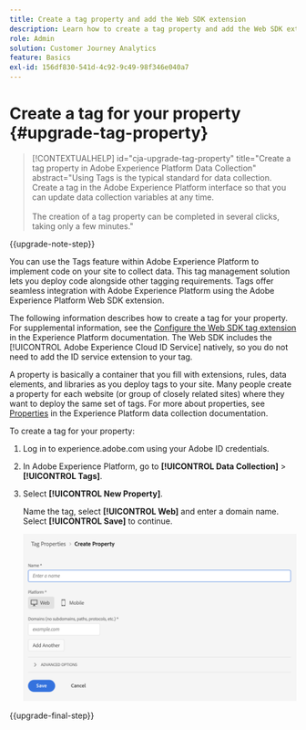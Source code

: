 ```yaml
---
title: Create a tag property and add the Web SDK extension
description: Learn how to create a tag property and add the Web SDK extension
role: Admin
solution: Customer Journey Analytics
feature: Basics
exl-id: 156df830-541d-4c92-9c49-98f346e040a7
---
```

# Create a tag for your property {#upgrade-tag-property}

<!-- markdownlint-disable MD034 -->

>[!CONTEXTUALHELP]
>id="cja-upgrade-tag-property"
>title="Create a tag property in Adobe Experience Platform Data Collection"
>abstract="Using Tags is the typical standard for data collection. Create a tag in the Adobe Experience Platform interface so that you can update data collection variables at any time.<br><br>The creation of a tag property can be completed in several clicks, taking only a few minutes."

<!-- markdownlint-enable MD034 -->

{{upgrade-note-step}} 

You can use the Tags feature within Adobe Experience Platform to implement code on your site to collect data. This tag management solution lets you deploy code alongside other tagging requirements. Tags offer seamless integration with Adobe Experience Platform using the Adobe Experience Platform Web SDK extension.

The following information describes how to create a tag for your property. For supplemental information, see the [Configure the Web SDK tag extension](https://experienceleague.adobe.com/en/docs/experience-platform/tags/extensions/client/web-sdk/web-sdk-extension-configuration) in the Experience Platform documentation. The Web SDK includes the [!UICONTROL Adobe Experience Cloud ID Service] natively, so you do not need to add the ID service extension to your tag.

A property is basically a container that you fill with extensions, rules, data elements, and libraries as you deploy tags to your site. Many people create a property for each website (or group of closely related sites) where they want to deploy the same set of tags. For more about properties, see [Properties](https://experienceleague.adobe.com/en/docs/experience-platform/tags/admin/companies-and-properties) in the Experience Platform data collection documentation.

To create a tag for your property:

1. Log in to experience.adobe.com using your Adobe ID credentials.

1. In Adobe Experience Platform, go to **[!UICONTROL Data Collection]** > **[!UICONTROL Tags]**.

1. Select **[!UICONTROL New Property]**. 

    Name the tag, select **[!UICONTROL Web]** and enter a domain name. Select **[!UICONTROL Save]** to continue.

    ![Create a property](assets/create-property.png)

{{upgrade-final-step}}
